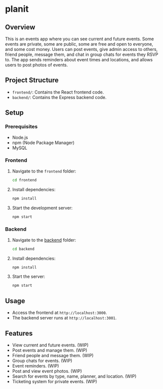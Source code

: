 # planit

## Overview
This is an events app where you can see current and future events. Some events are private, some are public, some are free and open to everyone, and some cost money. Users can post events, give admin access to others, friend people, message them, and chat in group chats for events they RSVP to. The app sends reminders about event times and locations, and allows users to post photos of events.

## Project Structure
- `frontend/`: Contains the React frontend code.
- `backend/`: Contains the Express backend code.

## Setup

### Prerequisites
- Node.js
- npm (Node Package Manager)
- MySQL

### Frontend
1. Navigate to the `frontend` folder:
    ```sh
    cd frontend
    ```
2. Install dependencies:
    ```sh
    npm install
    ```
3. Start the development server:
    ```sh
    npm start
    ```

### Backend
1. Navigate to the [backend](http://_vscodecontentref_/1) folder:
    ```sh
    cd backend
    ```
2. Install dependencies:
    ```sh
    npm install
    ```
3. Start the server:
    ```sh
    npm start
    ```

## Usage
- Access the frontend at `http://localhost:3000`.
- The backend server runs at `http://localhost:3001`.

## Features
- View current and future events. (WIP)
- Post events and manage them. (WIP)
- Friend people and message them. (WIP)
- Group chats for events. (WIP)
- Event reminders. (WIP)
- Post and view event photos. (WIP)
- Search for events by type, name, planner, and location. (WIP)
- Ticketing system for private events. (WIP)
